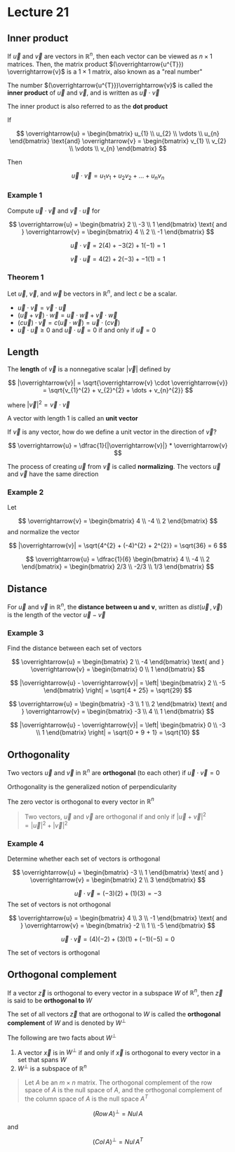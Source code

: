 # Lecture 21

## Inner product

If $\overrightarrow{u}$ and $\overrightarrow{v}$ are vectors in $\mathbb{R}^{n}$, then each vector can be viewed as $n \times 1$ matrices. Then, the matrix product $(\overrightarrow{u^{T}}) \overrightarrow{v}$ is a $1 \times 1$ matrix, also known as a "real number"

The number $(\overrightarrow{u^{T}})\overrightarrow{v}$ is called the **inner product** of $\overrightarrow{u}$ and $\overrightarrow{v}$, and is written as $\overrightarrow{u} \cdot \overrightarrow{v}$

The inner product is also referred to as the **dot product**

If 

$$
	\overrightarrow{u} = \begin{bmatrix}
		u_{1} \\ u_{2} \\ \vdots \\ u_{n}
	\end{bmatrix}
	\text{and}
	\overrightarrow{v} = \begin{bmatrix}
		v_{1} \\ v_{2} \\ \vdots \\ v_{n}
	\end{bmatrix}
$$

Then

$$
	\overrightarrow{u} 
	\cdot 
	\overrightarrow{v} = 
	u_{1}v_{1} +
	u_{2}v_{2} +
	\dots +
	u_{n}v_{n}
$$

### Example 1

Compute $\overrightarrow{u} \cdot \overrightarrow{v}$ and $\overrightarrow{v} \cdot \overrightarrow{u}$ for

$$
	\overrightarrow{u} = \begin{bmatrix}
		2 \\ -3 \\ 1
	\end{bmatrix}
	\text{ and }
	\overrightarrow{v} = \begin{bmatrix}
		4 \\ 2 \\ -1
	\end{bmatrix}
$$

$$
	\overrightarrow{u} 
	\cdot 
	\overrightarrow{v} = 
	2(4) + -3(2) + 1(-1) = 1
$$

$$
	\overrightarrow{v}
	\cdot
	\overrightarrow{u} =
	4(2) + 2(-3) + -1(1) = 1
$$

### Theorem 1

Let $\overrightarrow{u}$, $\overrightarrow{v}$, and $\overrightarrow{w}$ be vectors in $\mathbb{R}^{n}$, and lect $c$ be a scalar.

- $\overrightarrow{u} \cdot \overrightarrow{v} = \overrightarrow{v} \cdot \overrightarrow{u}$
- $(\overrightarrow{u} + \overrightarrow{v}) \cdot \overrightarrow{w} = \overrightarrow{u} \cdot \overrightarrow{w} + \overrightarrow{v} \cdot \overrightarrow{w}$
- $(c\overrightarrow{u}) \cdot \overrightarrow{v} = c (\overrightarrow{u} \cdot \overrightarrow{w}) = \overrightarrow{u} \cdot (c\overrightarrow{v})$
- $\overrightarrow{u} \cdot \overrightarrow{u} \ge 0$ and $\overrightarrow{u} \cdot \overrightarrow{u} = 0$ if and only if $\overrightarrow{u} = 0$

## Length

The **length** of $\overrightarrow{v}$ is a nonnegative scalar $|\overrightarrow{v}|$ defined by

$$
	|\overrightarrow{v}| = 
	\sqrt{\overrightarrow{v} \cdot \overrightarrow{v}} =
	\sqrt{v_{1}^{2} + v_{2}^{2} + \dots + v_{n}^{2}}
$$

where $|\overrightarrow{v}|^{2} = \overrightarrow{v} \cdot \overrightarrow{v}$

A vector with length $1$ is called an **unit vector**

If $\overrightarrow{v}$ is any vector, how do we define a unit vector in the direction of $\overrightarrow{v}$?

$$
	\overrightarrow{u} = \dfrac{1}{|\overrightarrow{v}|} * \overrightarrow{v}
$$

The process of creating $\overrightarrow{u}$ from $\overrightarrow{v}$ is called **normalizing**. The vectors $\overrightarrow{u}$ and $\overrightarrow{v}$ have the same direction

### Example 2

Let 

$$
	\overrightarrow{v} = \begin{bmatrix}
		4 \\ -4 \\ 2
	\end{bmatrix}
$$
and normalize the vector

$$
	|\overrightarrow{v}| = \sqrt{4^{2} + (-4)^{2} + 2^{2}} = \sqrt{36} = 6
$$

$$
	\overrightarrow{u} = \dfrac{1}{6} 
	\begin{bmatrix}
		4 \\ -4 \\ 2
	\end{bmatrix} = 
	\begin{bmatrix}
		2/3 \\ -2/3 \\ 1/3
	\end{bmatrix}
$$

## Distance 

For $\overrightarrow{u}$ and $\overrightarrow{v}$ in $\mathbb{R}^{n}$, the **distance between u and v**, written as $dist(\overrightarrow{u} \,, \overrightarrow{v})$ is the length of the vector $\overrightarrow{u} - \overrightarrow{v}$ 

### Example 3

Find the distance between each set of vectors

$$
	\overrightarrow{u} = \begin{bmatrix}
		2 \\ -4
	\end{bmatrix}
	\text{ and }
	\overrightarrow{v} = \begin{bmatrix}
		0 \\ 1
	\end{bmatrix}
$$

$$
	|\overrightarrow{u} - \overrightarrow{v}|
	= \left| \begin{bmatrix}
		2 \\ -5
	\end{bmatrix} \right|
	= \sqrt{4 + 25} = \sqrt{29}
$$

$$
	\overrightarrow{u} = \begin{bmatrix}
		-3 \\ 1 \\ 2
	\end{bmatrix}
	\text{ and }
	\overrightarrow{v} = \begin{bmatrix}
		-3 \\ 4 \\ 1
	\end{bmatrix}
$$

$$
	|\overrightarrow{u} - \overrightarrow{v}|
	= \left| \begin{bmatrix}
		0 \\ -3 \\ 1
	\end{bmatrix} \right|
	= \sqrt{0 + 9 + 1} = \sqrt{10}
$$

## Orthogonality

Two vectors $\overrightarrow{u}$ and $\overrightarrow{v}$ in $\mathbb{R}^{n}$ are **orthogonal** (to each other) if $\overrightarrow{u} \cdot \overrightarrow{v} = 0$

Orthogonality is the generalized notion of perpendicularity

The zero vector is orthogonal to every vector in $\mathbb{R}^{n}$

> Two vectors, $\overrightarrow{u}$ and $\overrightarrow{v}$ are orthogonal if and only if $|\overrightarrow{u} + \overrightarrow{v}|^{2} = |\overrightarrow{u}|^{2} + |\overrightarrow{v}|^{2}$

### Example 4

Determine whether each set of vectors is orthogonal

$$
	\overrightarrow{u} = \begin{bmatrix}
		-3 \\ 1
	\end{bmatrix}
	\text{ and }
	\overrightarrow{v} = \begin{bmatrix}
		2 \\ 3
	\end{bmatrix}
$$

$$
	\overrightarrow{u} \cdot \overrightarrow{v}
	= (-3)(2) + (1)(3) = -3 
$$
The set of vectors is not orthogonal

$$
	\overrightarrow{u} = \begin{bmatrix}
		4 \\ 3 \\ -1
	\end{bmatrix}
	\text{ and }
	\overrightarrow{v} = \begin{bmatrix}
		-2 \\ 1 \\ -5
	\end{bmatrix}
$$

$$
	\overrightarrow{u} \cdot \overrightarrow{v}
	= (4)(-2) + (3)(1) + (-1)(-5) = 0	
$$

The set of vectors is orthogonal

## Orthogonal complement

If a vector $\overrightarrow{z}$ is orthogonal to every vector in a subspace $W$ of $\mathbb{R}^{n}$, then $\overrightarrow{z}$ is said to be **orthogonal to** $W$

The set of all vectors $\overrightarrow{z}$ that are orthogonal to $W$ is called the **orthogonal complement** of $W$ and is denoted by $W^{\perp}$ 

The following are two facts about $W^{\perp}$

1) A vector $\overrightarrow{x}$ is in $W^{\perp}$ if and only if $\overrightarrow{x}$ is orthogonal to every vector in a set that spans $W$
2) $W^{\perp}$ is a subspace of $\mathbb{R}^{n}$

> Let $A$ be an $m \times n$ matrix. The orthogonal complement of the row space of $A$ is the null space of $A$, and the orthogonal complement of the column space of $A$ is the null space $A^{T}$

$$
	(Row \, A)^{\perp} = Nul \, A
$$

and

$$
	(Col \, A)^{\perp} = Nul \, A^{T}
$$

